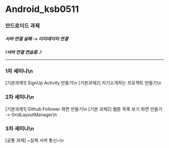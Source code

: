 # Android_ksb0511

### 안드로이드 과제

##### 서버 연결 실패 -> 더미데이터 연결

***!서버 연결 연습중..!***


-------------------------------------

### 1차 세미나\n
[기본과제1] SignUp Activity 만들기\n
[기본과제2] 자기소개하는 프로젝트 만들기\n

### 2차 세미나\n
[기본과제1] Github Follower 화면 만들기\n
[기본 과제2] 웹툰 목록 보기 화면 만들기 -> GridLayoutManager\n

### 3차 세미나\n
[공통 과제] ~실제 서버 통신~\n
